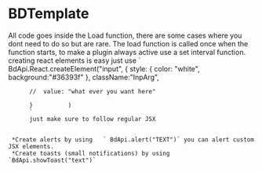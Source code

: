 # BDTemplate
All code goes inside the Load function, there are some cases where you dont need to do so but are rare. 
The load function is called once when the function starts, to make a plugin always active use a set interval function.
creating react elements is easy just use ` BdApi.React.createElement("input", {
            style: {
              color: "white",   
              background:"#36393f"
            },
            className:"InpArg",
            
          //  value: "what ever you want here"

          }          )
          `
          just make sure to follow regular JSX 
          
     
     *Create alerts by using   ` BdApi.alert("TEXT")` you can alert custom JSX elements.
     *Create toasts (small notifications) by using  `BdApi.showToast("text")`
